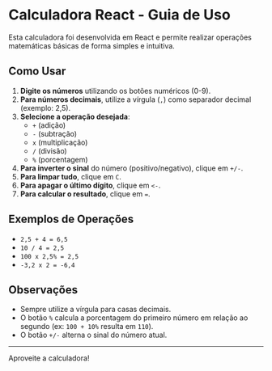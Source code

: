 # Calculadora React - Guia de Uso

Esta calculadora foi desenvolvida em React e permite realizar operações matemáticas básicas de forma simples e intuitiva.

## Como Usar

1. **Digite os números** utilizando os botões numéricos (0-9).
2. **Para números decimais**, utilize a vírgula (`,`) como separador decimal (exemplo: 2,5).
3. **Selecione a operação desejada**:
   - `+` (adição)
   - `-` (subtração)
   - `x` (multiplicação)
   - `/` (divisão)
   - `%` (porcentagem)
4. **Para inverter o sinal** do número (positivo/negativo), clique em `+/-`.
5. **Para limpar tudo**, clique em `C`.
6. **Para apagar o último dígito**, clique em `<-`.
7. **Para calcular o resultado**, clique em `=`.

## Exemplos de Operações

- `2,5 + 4 = 6,5`
- `10 / 4 = 2,5`
- `100 x 2,5% = 2,5`
- `-3,2 x 2 = -6,4`

## Observações
- Sempre utilize a vírgula para casas decimais.
- O botão `%` calcula a porcentagem do primeiro número em relação ao segundo (ex: `100 + 10%` resulta em `110`).
- O botão `+/-` alterna o sinal do número atual.

---

Aproveite a calculadora!
